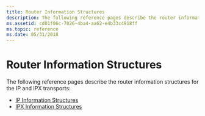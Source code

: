 ```yaml
---
title: Router Information Structures
description: The following reference pages describe the router information structures for the IP and IPX transports
ms.assetid: cd01f06c-7026-4ba4-aa62-e4b33c4918ff
ms.topic: reference
ms.date: 05/31/2018
---
```


# Router Information Structures

The following reference pages describe the router information structures for the IP and IPX transports:

-   [IP Information Structures](ip-information-structures.md)
-   [IPX Information Structures](ipx-information-structures.md)

 

 




